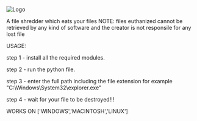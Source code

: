 
   ![Logo](https://user-images.githubusercontent.com/88374603/182426813-0479526e-6503-45c1-b718-d4df67c62748.JPG)





A file shredder which eats your files
NOTE: files euthanized cannot be retrieved by any kind of software and the creator is not responsile for any lost file 

USAGE:

step 1 - install all the required modules.

step 2 - run the python file.

step 3 - enter the full path including the file extension for example "C:\Windows\System32\explorer.exe"

step 4 - wait for your file to be destroyed!!!

WORKS ON ['WINDOWS','MACINTOSH','LINUX']
